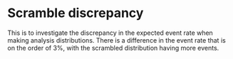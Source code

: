 # Scramble discrepancy

This is to investigate the discrepancy in the expected event rate when making analysis distributions.
There is a difference in the event rate that is on the order of 3%, with the scrambled distribution having more events.


